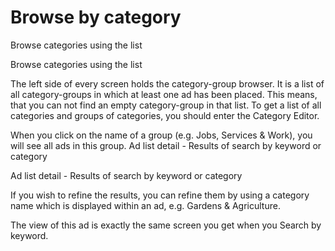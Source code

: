 # Browse by category

Browse categories using the list

Browse categories using the list

The left side of every screen holds the category-group browser. It is a list of all category-groups  in which at least one ad has been placed. This means, that you can not find an empty category-group in that list. To get a list of all categories and groups of categories, you should enter the Category Editor.

When you click on the name of a group (e.g. Jobs, Services & Work),  you will see all ads in this group.
Ad list detail - Results of search by keyword or category

Ad list detail - Results of search by keyword or category

If you wish to refine the results, you can refine them by using a category name which is displayed within an ad, e.g. Gardens & Agriculture.

The view of this ad is exactly the same screen you get when you Search by keyword.
